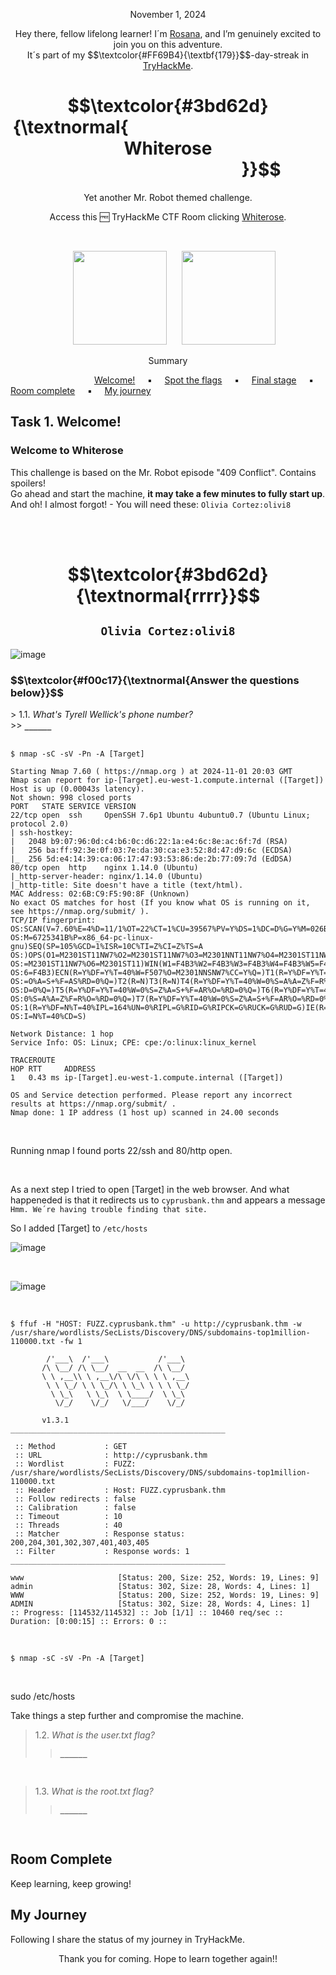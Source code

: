<p align="center">November 1, 2024</p>
<p align="center">Hey there, fellow lifelong learner! I´m <a href="https://www.linkedin.com/in/rosanafssantos/">Rosana</a>, and I’m genuinely excited to join you on this adventure.<br>
It´s part of my $$\textcolor{#FF69B4}{\textbf{179}}$$-day-streak in  <a href="https://tryhackme.com/r/hacktivities">TryHackMe</a>.</p>

<h1 align="center">
  $$\textcolor{#3bd62d}{\textnormal{&nbsp;&nbsp;&nbsp;&nbsp;&nbsp;&nbsp;&nbsp;&nbsp;&nbsp;&nbsp;&nbsp;&nbsp;&nbsp;&nbsp;&nbsp;&nbsp;&nbsp;&nbsp;&nbsp;&nbsp;&nbsp;&nbsp;&nbsp;&nbsp;&nbsp;&nbsp;&nbsp;&nbsp;&nbsp;&nbsp;&nbsp;&nbsp;&nbsp;&nbsp;&nbsp;&nbsp;&nbsp;&nbsp;&nbsp;&nbsp;&nbsp;&nbsp;&nbsp;&nbsp;&nbsp;&nbsp;&nbsp; Whiterose &nbsp;&nbsp;&nbsp;&nbsp;&nbsp;&nbsp;&nbsp;&nbsp;&nbsp;&nbsp;&nbsp;&nbsp;&nbsp;&nbsp;&nbsp;&nbsp;&nbsp;&nbsp;&nbsp;&nbsp;&nbsp;&nbsp;&nbsp;&nbsp;&nbsp;&nbsp;&nbsp;&nbsp;&nbsp;&nbsp;&nbsp;&nbsp;&nbsp;&nbsp;&nbsp;&nbsp;&nbsp;&nbsp;&nbsp;&nbsp;&nbsp;&nbsp;&nbsp;&nbsp;&nbsp;}}$$
</h1>
<p align="center">Yet another Mr. Robot themed challenge.</p>
<p align="center">Access this 🆓 TryHackMe CTF Room clicking <a href="https://tryhackme.com/r/room/whiterose">Whiterose</a>.</p><br>
<p align="center">
  <img height="150px" hspace="20" src="https://github.com/user-attachments/assets/88ac3eb9-f35d-40c1-8257-142e1d609ee4">
  <img height="150px" src="https://github.com/user-attachments/assets/425d878f-2071-4ff1-bc3a-5ececfcc53ae">
</p>

<p align="center">Summary</p>

&nbsp;&nbsp;&nbsp;&nbsp;&nbsp;&nbsp;&nbsp;&nbsp;&nbsp;&nbsp;&nbsp;&nbsp;&nbsp;&nbsp;&nbsp;&nbsp;&nbsp;&nbsp;&nbsp;&nbsp;&nbsp;&nbsp;&nbsp;&nbsp;&nbsp;&nbsp;&nbsp;&nbsp;&nbsp;&nbsp;&nbsp;&nbsp;&nbsp; [Welcome!](#1) &nbsp;&nbsp;&nbsp;&nbsp;▪️&nbsp;&nbsp;&nbsp;&nbsp; [Spot the flags](#2) &nbsp;&nbsp;&nbsp;&nbsp;▪️&nbsp;&nbsp;&nbsp;&nbsp; [Final stage](#3) &nbsp;&nbsp;&nbsp;&nbsp;▪️&nbsp;&nbsp;&nbsp;&nbsp; [Room complete](#4) &nbsp;&nbsp;&nbsp;&nbsp;▪️&nbsp;&nbsp;&nbsp;&nbsp; [My journey](#5)


<h2>Task 1. Welcome!<a id='1'></a></h2>
<h3>Welcome to Whiterose</h3>
<p>This challenge is based on the Mr. Robot episode "409 Conflict". Contains spoilers!<br>
Go ahead and start the machine, <strong>it may take a few minutes to fully start up</strong>.<br>
And oh! I almost forgot! - You will need these: <code>Olivia Cortez:olivi8</code></p>
<br><br>

<h1 align="center"> $$\textcolor{#3bd62d}{\textnormal{rrrr}}$$</h1>
<h2 align="center"><strong><code>Olivia Cortez:olivi8</code></strong></h2>


![image](https://github.com/user-attachments/assets/11555e82-c3a7-4fa2-a9ee-07718afb0599)

<h3 align="left"> $$\textcolor{#f00c17}{\textnormal{Answer the questions below}}$$ </h3>
> 1.1. <em>What's Tyrell Wellick's phone number?</em><br><a id='1.1'></a>
>> <code><strong>______</strong></code><br><br>


<pre><code>$ nmap -sC -sV -Pn -A [Target]

Starting Nmap 7.60 ( https://nmap.org ) at 2024-11-01 20:03 GMT
Nmap scan report for ip-[Target].eu-west-1.compute.internal ([Target])
Host is up (0.00043s latency).
Not shown: 998 closed ports
PORT   STATE SERVICE VERSION
22/tcp open  ssh     OpenSSH 7.6p1 Ubuntu 4ubuntu0.7 (Ubuntu Linux; protocol 2.0)
| ssh-hostkey: 
|   2048 b9:07:96:0d:c4:b6:0c:d6:22:1a:e4:6c:8e:ac:6f:7d (RSA)
|   256 ba:ff:92:3e:0f:03:7e:da:30:ca:e3:52:8d:47:d9:6c (ECDSA)
|_  256 5d:e4:14:39:ca:06:17:47:93:53:86:de:2b:77:09:7d (EdDSA)
80/tcp open  http    nginx 1.14.0 (Ubuntu)
|_http-server-header: nginx/1.14.0 (Ubuntu)
|_http-title: Site doesn't have a title (text/html).
MAC Address: 02:6B:C9:F5:90:8F (Unknown)
No exact OS matches for host (If you know what OS is running on it, see https://nmap.org/submit/ ).
TCP/IP fingerprint:
OS:SCAN(V=7.60%E=4%D=11/1%OT=22%CT=1%CU=39567%PV=Y%DS=1%DC=D%G=Y%M=026BC9%T
OS:M=6725341B%P=x86_64-pc-linux-gnu)SEQ(SP=105%GCD=1%ISR=10C%TI=Z%CI=Z%TS=A
OS:)OPS(O1=M2301ST11NW7%O2=M2301ST11NW7%O3=M2301NNT11NW7%O4=M2301ST11NW7%O5
OS:=M2301ST11NW7%O6=M2301ST11)WIN(W1=F4B3%W2=F4B3%W3=F4B3%W4=F4B3%W5=F4B3%W
OS:6=F4B3)ECN(R=Y%DF=Y%T=40%W=F507%O=M2301NNSNW7%CC=Y%Q=)T1(R=Y%DF=Y%T=40%S
OS:=O%A=S+%F=AS%RD=0%Q=)T2(R=N)T3(R=N)T4(R=Y%DF=Y%T=40%W=0%S=A%A=Z%F=R%O=%R
OS:D=0%Q=)T5(R=Y%DF=Y%T=40%W=0%S=Z%A=S+%F=AR%O=%RD=0%Q=)T6(R=Y%DF=Y%T=40%W=
OS:0%S=A%A=Z%F=R%O=%RD=0%Q=)T7(R=Y%DF=Y%T=40%W=0%S=Z%A=S+%F=AR%O=%RD=0%Q=)U
OS:1(R=Y%DF=N%T=40%IPL=164%UN=0%RIPL=G%RID=G%RIPCK=G%RUCK=G%RUD=G)IE(R=Y%DF
OS:I=N%T=40%CD=S)

Network Distance: 1 hop
Service Info: OS: Linux; CPE: cpe:/o:linux:linux_kernel

TRACEROUTE
HOP RTT     ADDRESS
1   0.43 ms ip-[Target].eu-west-1.compute.internal ([Target])

OS and Service detection performed. Please report any incorrect results at https://nmap.org/submit/ .
Nmap done: 1 IP address (1 host up) scanned in 24.00 seconds 
</code></pre><br>

<p>Running nmap I found ports 22/ssh and 80/http open.</p>
<br>
<p>As a next step I tried to open [Target] in the web browser.  And what happeneded is that it redirects us to <code>cyprusbank.thm</code> and appears a message <code>Hmm. We´re having trouble finding that site.</code></p>
<p>So I added [Target] to <code>/etc/hosts</code></p>


![image](https://github.com/user-attachments/assets/6bbc710e-ff49-4dc2-8324-c6e6b7a01d72)

<br>


![image](https://github.com/user-attachments/assets/dd53b8d0-a07d-47f4-88f3-4067eb50636c)

<br>


<pre><code>$ ffuf -H "HOST: FUZZ.cyprusbank.thm" -u http://cyprusbank.thm -w /usr/share/wordlists/SecLists/Discovery/DNS/subdomains-top1million-110000.txt -fw 1

        /'___\  /'___\           /'___\       
       /\ \__/ /\ \__/  __  __  /\ \__/       
       \ \ ,__\\ \ ,__\/\ \/\ \ \ \ ,__\      
        \ \ \_/ \ \ \_/\ \ \_\ \ \ \ \_/      
         \ \_\   \ \_\  \ \____/  \ \_\       
          \/_/    \/_/   \/___/    \/_/       

       v1.3.1
________________________________________________

 :: Method           : GET
 :: URL              : http://cyprusbank.thm
 :: Wordlist         : FUZZ: /usr/share/wordlists/SecLists/Discovery/DNS/subdomains-top1million-110000.txt
 :: Header           : Host: FUZZ.cyprusbank.thm
 :: Follow redirects : false
 :: Calibration      : false
 :: Timeout          : 10
 :: Threads          : 40
 :: Matcher          : Response status: 200,204,301,302,307,401,403,405
 :: Filter           : Response words: 1
________________________________________________

www                     [Status: 200, Size: 252, Words: 19, Lines: 9]
admin                   [Status: 302, Size: 28, Words: 4, Lines: 1]
WWW                     [Status: 200, Size: 252, Words: 19, Lines: 9]
ADMIN                   [Status: 302, Size: 28, Words: 4, Lines: 1]
:: Progress: [114532/114532] :: Job [1/1] :: 10460 req/sec :: Duration: [0:00:15] :: Errors: 0 :: 
</code></pre><br>


<pre><code>$ nmap -sC -sV -Pn -A [Target]

</code></pre><br> sudo /etc/hosts




<p>Take things a step further and compromise the machine.</p>

> 1.2. <em>What is the user.txt flag?</em><br><a id='1.2'></a>
>> <code><strong>______</strong></code>
<p><br></p>

> 1.3. <em>What is the root.txt flag?</em><br><a id='1.3'></a>
>> <code><strong>______</strong></code><br>
<p><br></p>



<h2>Room Complete<a id='4'></a></h2>
<p>Keep learning, keep growing!<br>



<h2>My Journey<a id='5'></a></h2>
<p></p>Following I share the status of my journey in TryHackMe.</p>


<p style="text-align: center;">Thank you for coming. Hope to learn together again!!</p>
